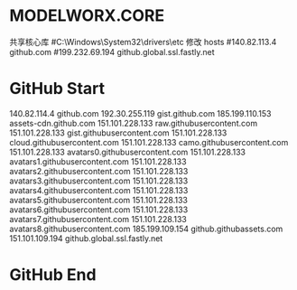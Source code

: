# MODELWORX.CORE
共享核心库
#C:\Windows\System32\drivers\etc 修改 hosts
#140.82.113.4 github.com
#199.232.69.194 github.global.ssl.fastly.net
# GitHub Start
140.82.114.4 github.com
192.30.255.119 gist.github.com
185.199.110.153 assets-cdn.github.com
151.101.228.133 raw.githubusercontent.com
151.101.228.133 gist.githubusercontent.com
151.101.228.133 cloud.githubusercontent.com
151.101.228.133 camo.githubusercontent.com
151.101.228.133 avatars0.githubusercontent.com
151.101.228.133 avatars1.githubusercontent.com
151.101.228.133 avatars2.githubusercontent.com
151.101.228.133 avatars3.githubusercontent.com
151.101.228.133 avatars4.githubusercontent.com
151.101.228.133 avatars5.githubusercontent.com
151.101.228.133 avatars6.githubusercontent.com
151.101.228.133 avatars7.githubusercontent.com
151.101.228.133 avatars8.githubusercontent.com
185.199.109.154 github.githubassets.com
151.101.109.194 github.global.ssl.fastly.net
# GitHub End
